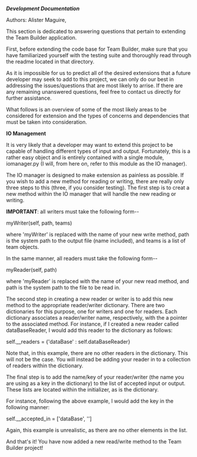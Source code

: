 
 ***Development Documentation***
 
 Authors: Alister Maguire, 

 This section is dedicated to answering questions that pertain to
 extending the Team Builder application. 

 First, before extending the code base for Team Builder, make sure 
 that you have familiarized yourself with the testing suite and 
 thoroughly read through the readme located in that directory. 

 As it is impossible for us to predict all of the desired extensions
 that a future developer may seek to add to this project, we can only
 do our best in addressing the issues/questions that are most likely 
 to arrise. If there are any remaining unanswered questions, feel 
 free to contact us directly for further assistance. 

 What follows is an overview of some of the most likely areas to be
 considered for extension and the types of concerns and dependencies
 that must be taken into consideration. 

 **IO Management**

 It is very likely that a developer may want to extend this project
 to be capable of handling different types of input and output. Fortunately, 
 this is a rather easy object and is entirely contained with a single module, 
 iomanager.py (I will, from here on, refer to this module as the IO manager). 

 The IO manager is designed to make extension as painless as possible. If 
 you wish to add a new method for reading or writing, there are really only 
 three steps to this (three, if you consider testing). The first step is to 
 creat a new method within the IO manager that will handle the new reading 
 or writing. 


   __IMPORTANT__: all writers must take the following form--

   myWriter(self, path, teams)

   where 'myWriter' is replaced with the name of your new write method, path
   is the system path to the output file (name included), and teams is a list
   of team objects. 

   In the same manner, all readers must take the following form--

   myReader(self, path)

   where 'myReader' is replaced with the name of your new read method, and 
   path is the system path to the file to be read in. 

 
 The second step in creating a new reader or writer is to add this new method
 to the appropriate reader/writer dictionary. 
 There are two dictionaries for this purpose, one for writers and one for readers. 
 Each dictionary associates a reader/writer name, respectively, with the a pointer
 to the associated method. For instance, if I created a new reader called dataBaseReader,
 I would add this reader to the dictionary as follows:

 self.\_\_readers = {'dataBase' : self.dataBaseReader}

 Note that, in this example, there are no other readers in the dictionary. This will
 not be the case. You will instead be adding your reader in to a collection of readers
 within the dictionary. 

 The final step is to add the name/key of your reader/writer (the name you are using as a 
 key in the dictionary) to the list of accepted input or output. These lists are located
 within the initializer, as is the dictionary. 

 For instance, following the above example, I would add the key in the following manner:

 self.\_\_accepted\_in = ['dataBase', '']

 Again, this example is unrealistic, as there are no other elements in the list. 

 And that's it! You have now added a new read/write method to the Team Builder project!

 
 
 
